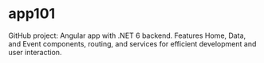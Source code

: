 # app101
 GitHub project: Angular app with .NET 6 backend. Features Home, Data, and Event components, routing, and services for efficient development and user interaction.
